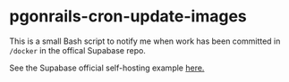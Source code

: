# pgonrails-cron-update-images

This is a small Bash script to notify me when work has been committed in `/docker` in the offical Supabase repo.

See the Supabase official self-hosting example [here.](https://github.com/supabase/supabase/tree/master/docker)